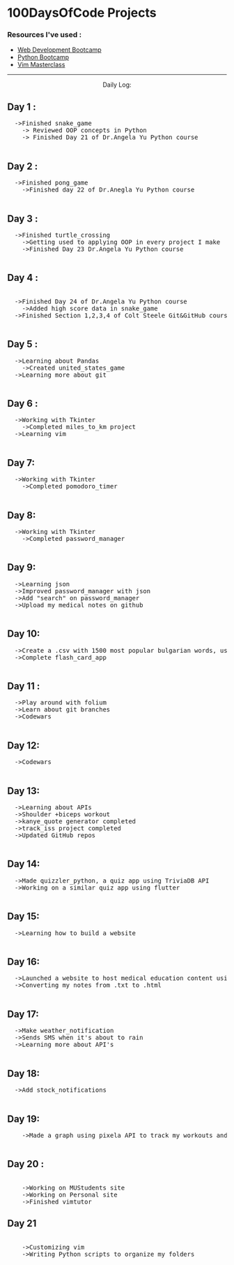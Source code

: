 
<h1>100DaysOfCode Projects</h1>
<h3>Resources I've used :</h3> 
  <ul>
        <li><a href="https://www.udemy.com/course/the-complete-web-development-bootcamp/">Web Development Bootcamp</a></li>
        <li><a href="https://www.udemy.com/course/100-days-of-code/">Python Bootcamp</a></li>
        <li><a href="https://www.udemy.com/course/vim-commands-cheat-sheet/">Vim Masterclass</a></li>
    </ul>
<hr size=3 noshade>


<p align="center">
    Daily Log:
</p>
<h2> Day 1 :</h2>
<pre>
  ->Finished snake_game
    -> Reviewed OOP concepts in Python
    -> Finished Day 21 of Dr.Angela Yu Python course
    </pre>
<h2>Day 2 :</h2>
<pre>
  ->Finished pong_game
    ->Finished day 22 of Dr.Anegla Yu Python course
    </pre>
<h2>Day 3 :</h2>
<pre>
  ->Finished turtle_crossing 
    ->Getting used to applying OOP in every project I make
    ->Finished Day 23 Dr.Angela Yu Python course
    </pre>

<h2>Day 4 :</h2> 
<pre>   
  ->Finished Day 24 of Dr.Angela Yu Python course
    ->Added high score data in snake_game 
  ->Finished Section 1,2,3,4 of Colt Steele Git&GitHub course
  </pre>
<h2>Day 5 :</h2>
<pre>
  ->Learning about Pandas
    ->Created united_states_game 
  ->Learning more about git
  </pre>

<h2>Day 6 : </h2>
<pre>
  ->Working with Tkinter
    ->Completed miles_to_km project
  ->Learning vim
  </pre>
  
<h2>Day 7:</h2>
<pre>
  ->Working with Tkinter
    ->Completed pomodoro_timer
    </pre>
<h2>Day 8:</h2>
<pre>
  ->Working with Tkinter
    ->Completed password_manager
    </pre>
<h2>Day 9:</h2>
<pre>
  ->Learning json
  ->Improved password_manager with json
  ->Add "search" on password_manager
  ->Upload my medical notes on github
  </pre>
<h2>Day 10:</h2>
<pre>
  ->Create a .csv with 1500 most popular bulgarian words, used to make an anki deck
  ->Complete flash_card_app
  </pre>
<h2>Day 11 :</h2>
<pre>
  ->Play around with folium
  ->Learn about git branches
  ->Codewars
  </pre>
<h2>Day 12:</h2>
<pre>
  ->Codewars
  </pre>
<h2>Day 13:</h2>
<pre>
  ->Learning about APIs
  ->Shoulder +biceps workout
  ->kanye_quote generator completed
  ->track_iss project completed
  ->Updated GitHub repos
  </pre>
<h2>Day 14:</h2>
<pre>
  ->Made quizzler_python, a quiz app using TriviaDB API
  ->Working on a similar quiz app using flutter 
  </pre>
<h2>Day 15:</h2>
<pre>
  ->Learning how to build a website
  </pre>
<h2>Day 16:</h2>
<pre>
  ->Launched a website to host medical education content using github
  ->Converting my notes from .txt to .html 
  </pre>
<h2>Day 17:</h2>
<pre>
  ->Make weather_notification
  ->Sends SMS when it's about to rain
  ->Learning more about API's
  </pre>
<h2>Day 18:</h2>
<pre>
  ->Add stock_notifications 
  </pre>
<h2>Day 19:</h2>
<pre>
	->Made a graph using pixela API to track my workouts and time spent in the gym
    </pre>
<h2>Day 20 :</h2>
<pre>   
	->Working on MUStudents site
	->Working on Personal site
	->Finished vimtutor
</pre>
<h2>Day 21</h2>
<pre> 
    ->Customizing vim
    ->Writing Python scripts to organize my folders
    </pre>
